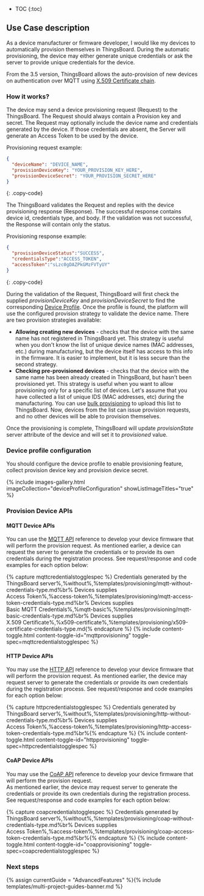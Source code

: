 * TOC
{:toc}

## Use Case description

As a device manufacturer or firmware developer, I would like my devices to automatically provision themselves in ThingsBoard.
During the automatic provisioning, the device may either generate unique credentials or ask the server to provide unique credentials for the device. 

From the 3.5 version, ThingsBoard allows the auto-provision of new devices on authentication over MQTT using [X.509 Certificate chain](/docs/{{docsPrefix}}user-guide/certificates/).
   
### How it works?

<object width="80%" data="/images/user-guide/device-provisioning/flow.svg"></object>

The device may send a device provisioning request (Request) to the ThingsBoard. The Request should always contain a Provision key and secret. 
The Request may optionally include the device name and credentials generated by the device. 
If those credentials are absent, the Server will generate an Access Token to be used by the device.

Provisioning request example:

```json
{
  "deviceName": "DEVICE_NAME",
  "provisionDeviceKey": "YOUR_PROVISION_KEY_HERE",
  "provisionDeviceSecret": "YOUR_PROVISION_SECRET_HERE"
}
```
{: .copy-code}

The ThingsBoard validates the Request and replies with the device provisioning response (Response).
The successful response contains device id, credentials type, and body.
If the validation was not successful, the Response will contain only the status.

Provisioning response example:

```json
{
  "provisionDeviceStatus":"SUCCESS",
  "credentialsType":"ACCESS_TOKEN",
  "accessToken":"sLzc0gDAZPkGMzFVTyUY"
}
```
{: .copy-code}

During the validation of the Request, ThingsBoard will first check the supplied *provisionDeviceKey* and *provisionDeviceSecret* to find the corresponding [Device Profile](/docs/{{docsPrefix}}user-guide/device-profiles/).
Once the profile is found, the platform will use the configured provision strategy to validate the device name.
There are two provision strategies available:

* **Allowing creating new devices** - checks that the device with the same name has not registered in ThingsBoard yet.
This strategy is useful when you don't know the list of unique device names (MAC addresses, etc.) during manufacturing, but the device itself has access to this info in the firmware.
It is easier to implement, but it is less secure than the second strategy.
* **Checking pre-provisioned devices** - checks that the device with the same name has been already created in ThingsBoard, but hasn't been provisioned yet.
This strategy is useful when you want to allow provisioning only for a specific list of devices. Let's assume that you have collected a list of unique IDS (MAC addresses, etc) during the manufacturing.
You can use [bulk provisioning](/docs/{{docsPrefix}}user-guide/bulk-provisioning/) to upload this list to ThingsBoard. Now, devices from the list can issue provision requests, and no other devices will be able to provision themselves.

Once the provisioning is complete, ThingsBoard will update *provisionState* server attribute of the device and will set it to *provisioned* value.

### Device profile configuration

You should configure the device profile to enable provisioning feature, collect provision device key and provision device secret.

{% include images-gallery.html imageCollection="deviceProfileConfiguration" showListImageTitles="true" %}

### Provision Device APIs

#### MQTT Device APIs

You can use the [MQTT API](/docs/{{docsPrefix}}reference/mqtt-api/#device-provisioning) reference to develop your device firmware that will perform the provision request.
As mentioned earlier, a device can request the server to generate the credentials or to provide its own credentials during the registration process.
See request/response and code examples for each option below:

{% capture mqttcredentialstogglespec %}
Credentials generated by the ThingsBoard server%,%without%,%templates/provisioning/mqtt-without-credentials-type.md%br%
Devices supplies<br>Access Token%,%access-token%,%templates/provisioning/mqtt-access-token-credentials-type.md%br%
Devices supplies<br>Basic MQTT Credentials%,%mqtt-basic%,%templates/provisioning/mqtt-basic-credentials-type.md%br%
Devices supplies<br>X.509 Certificate%,%x509-certificate%,%templates/provisioning/x509-certificate-credentials-type.md{% endcapture %}
{% include content-toggle.html content-toggle-id="mqttprovisioning" toggle-spec=mqttcredentialstogglespec %}

#### HTTP Device APIs

You may use the [HTTP API](/docs/{{docsPrefix}}reference/http-api/#device-provisioning) reference to develop your device firmware that will perform the provision request.
As mentioned earlier, the device may request server to generate the credentials or provide its own credentials during the registration process.
See request/response and code examples for each option below:

{% capture httpcredentialstogglespec %}
Credentials generated by ThingsBoard server%,%without%,%templates/provisioning/http-without-credentials-type.md%br%
Devices supplies<br>Access Token%,%access-token%,%templates/provisioning/http-access-token-credentials-type.md%br%{% endcapture %}
{% include content-toggle.html content-toggle-id="httpprovisioning" toggle-spec=httpcredentialstogglespec %}

#### CoAP Device APIs 

You may use the [CoAP API](/docs/{{docsPrefix}}reference/coap-api/#device-provisioning) reference to develop your device firmware that will perform the provision request.   
As mentioned earlier, the device may request server to generate the credentials or provide its own credentials during the registration process.
See request/response and code examples for each option below:

{% capture coapcredentialstogglespec %}
Credentials generated by ThingsBoard server%,%without%,%templates/provisioning/coap-without-credentials-type.md%br%
Devices supplies<br>Access Token%,%access-token%,%templates/provisioning/coap-access-token-credentials-type.md%br%{% endcapture %}
{% include content-toggle.html content-toggle-id="coapprovisioning" toggle-spec=coapcredentialstogglespec %}

### Next steps

{% assign currentGuide = "AdvancedFeatures" %}{% include templates/multi-project-guides-banner.md %}
